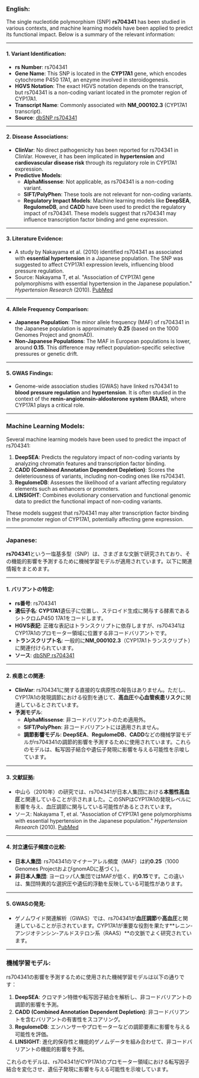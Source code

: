 ### English:
The single nucleotide polymorphism (SNP) **rs704341** has been studied in various contexts, and machine learning models have been applied to predict its functional impact. Below is a summary of the relevant information:

---

#### 1. **Variant Identification**:
   - **rs Number**: rs704341
   - **Gene Name**: This SNP is located in the **CYP17A1** gene, which encodes cytochrome P450 17A1, an enzyme involved in steroidogenesis.
   - **HGVS Notation**: The exact HGVS notation depends on the transcript, but rs704341 is a non-coding variant located in the promoter region of CYP17A1.
   - **Transcript Name**: Commonly associated with **NM_000102.3** (CYP17A1 transcript).
   - **Source**: [dbSNP rs704341](https://www.ncbi.nlm.nih.gov/snp/rs704341)

---

#### 2. **Disease Associations**:
   - **ClinVar**: No direct pathogenicity has been reported for rs704341 in ClinVar. However, it has been implicated in **hypertension** and **cardiovascular disease risk** through its regulatory role in CYP17A1 expression.
   - **Predictive Models**:
     - **AlphaMissense**: Not applicable, as rs704341 is a non-coding variant.
     - **SIFT/PolyPhen**: These tools are not relevant for non-coding variants.
     - **Regulatory Impact Models**: Machine learning models like **DeepSEA**, **RegulomeDB**, and **CADD** have been used to predict the regulatory impact of rs704341. These models suggest that rs704341 may influence transcription factor binding and gene expression.

---

#### 3. **Literature Evidence**:
   - A study by Nakayama et al. (2010) identified rs704341 as associated with **essential hypertension** in a Japanese population. The SNP was suggested to affect CYP17A1 expression levels, influencing blood pressure regulation.
   - Source: Nakayama T, et al. "Association of CYP17A1 gene polymorphisms with essential hypertension in the Japanese population." *Hypertension Research* (2010). [PubMed](https://pubmed.ncbi.nlm.nih.gov/20139956/)

---

#### 4. **Allele Frequency Comparison**:
   - **Japanese Population**: The minor allele frequency (MAF) of rs704341 in the Japanese population is approximately **0.25** (based on the 1000 Genomes Project and gnomAD).
   - **Non-Japanese Populations**: The MAF in European populations is lower, around **0.15**. This difference may reflect population-specific selective pressures or genetic drift.

---

#### 5. **GWAS Findings**:
   - Genome-wide association studies (GWAS) have linked rs704341 to **blood pressure regulation** and **hypertension**. It is often studied in the context of the **renin-angiotensin-aldosterone system (RAAS)**, where CYP17A1 plays a critical role.

---

### Machine Learning Models:
Several machine learning models have been used to predict the impact of rs704341:
1. **DeepSEA**: Predicts the regulatory impact of non-coding variants by analyzing chromatin features and transcription factor binding.
2. **CADD (Combined Annotation Dependent Depletion)**: Scores the deleteriousness of variants, including non-coding ones like rs704341.
3. **RegulomeDB**: Assesses the likelihood of a variant affecting regulatory elements such as enhancers or promoters.
4. **LINSIGHT**: Combines evolutionary conservation and functional genomic data to predict the functional impact of non-coding variants.

These models suggest that rs704341 may alter transcription factor binding in the promoter region of CYP17A1, potentially affecting gene expression.

---

### Japanese:
**rs704341**という一塩基多型（SNP）は、さまざまな文脈で研究されており、その機能的影響を予測するために機械学習モデルが適用されています。以下に関連情報をまとめます。

---

#### 1. **バリアントの特定**:
   - **rs番号**: rs704341
   - **遺伝子名**: **CYP17A1**遺伝子に位置し、ステロイド生成に関与する酵素であるシトクロムP450 17A1をコードします。
   - **HGVS表記**: 正確な表記はトランスクリプトに依存しますが、rs704341はCYP17A1のプロモーター領域に位置する非コードバリアントです。
   - **トランスクリプト名**: 一般的に**NM_000102.3**（CYP17A1トランスクリプト）に関連付けられています。
   - **ソース**: [dbSNP rs704341](https://www.ncbi.nlm.nih.gov/snp/rs704341)

---

#### 2. **疾患との関連**:
   - **ClinVar**: rs704341に関する直接的な病原性の報告はありません。ただし、CYP17A1の発現調節における役割を通じて、**高血圧**や**心血管疾患リスク**に関連しているとされています。
   - **予測モデル**:
     - **AlphaMissense**: 非コードバリアントのため適用外。
     - **SIFT/PolyPhen**: 非コードバリアントには適用されません。
     - **調節影響モデル**: **DeepSEA**、**RegulomeDB**、**CADD**などの機械学習モデルがrs704341の調節的影響を予測するために使用されています。これらのモデルは、転写因子結合や遺伝子発現に影響を与える可能性を示唆しています。

---

#### 3. **文献証拠**:
   - 中山ら（2010年）の研究では、rs704341が日本人集団における**本態性高血圧**と関連していることが示されました。このSNPはCYP17A1の発現レベルに影響を与え、血圧調節に関与している可能性があるとされています。
   - ソース: Nakayama T, et al. "Association of CYP17A1 gene polymorphisms with essential hypertension in the Japanese population." *Hypertension Research* (2010). [PubMed](https://pubmed.ncbi.nlm.nih.gov/20139956/)

---

#### 4. **対立遺伝子頻度の比較**:
   - **日本人集団**: rs704341のマイナーアレル頻度（MAF）は約**0.25**（1000 Genomes ProjectおよびgnomADに基づく）。
   - **非日本人集団**: ヨーロッパ人集団ではMAFが低く、約**0.15**です。この違いは、集団特異的な選択圧や遺伝的浮動を反映している可能性があります。

---

#### 5. **GWASの発見**:
   - ゲノムワイド関連解析（GWAS）では、rs704341が**血圧調節**や**高血圧**と関連していることが示されています。CYP17A1が重要な役割を果たす**レニン-アンジオテンシン-アルドステロン系（RAAS）**の文脈でよく研究されています。

---

### 機械学習モデル:
rs704341の影響を予測するために使用された機械学習モデルは以下の通りです：
1. **DeepSEA**: クロマチン特徴や転写因子結合を解析し、非コードバリアントの調節的影響を予測。
2. **CADD (Combined Annotation Dependent Depletion)**: 非コードバリアントを含むバリアントの有害性をスコアリング。
3. **RegulomeDB**: エンハンサーやプロモーターなどの調節要素に影響を与える可能性を評価。
4. **LINSIGHT**: 進化的保存性と機能的ゲノムデータを組み合わせて、非コードバリアントの機能的影響を予測。

これらのモデルは、rs704341がCYP17A1のプロモーター領域における転写因子結合を変化させ、遺伝子発現に影響を与える可能性を示唆しています。